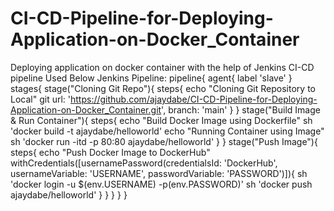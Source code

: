 # CI-CD-Pipeline-for-Deploying-Application-on-Docker_Container
Deploying application on docker container with the help of Jenkins CI-CD pipeline
Used Below Jenkins Pipeline:
pipeline{
    agent{
        label 'slave'
    }
    stages{
        stage("Cloning Git Repo"){
            steps{
                echo "Cloning Git Repository to Local"
                git url: 'https://github.com/ajaydabe/CI-CD-Pipeline-for-Deploying-Application-on-Docker_Container.git', branch: 'main'
            }
        }
        stage("Build Image & Run Container"){
            steps{
                echo "Build Docker Image using Dockerfile"
                sh 'docker build -t ajaydabe/helloworld'
                echo "Running Container using Image"
                sh 'docker run -itd -p 80:80 ajaydabe/helloworld'
            }
        }
        stage("Push Image"){
            steps{
                echo "Push Docker Image to DockerHub"
                withCredentials([usernamePassword(credentialsId: 'DockerHub', usernameVariable: 'USERNAME', passwordVariable: 'PASSWORD')]){
                    sh 'docker login -u $(env.USERNAME) -p(env.PASSWORD)'
                    sh 'docker push ajaydabe/helloworld'
                }
            }
        }
    }
}
